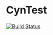 # CynTest
[![Build Status](https://ci.qs.nu/buildStatus/icon?job=cyntest)](https://ci.qs.nu/job/cyntest/)